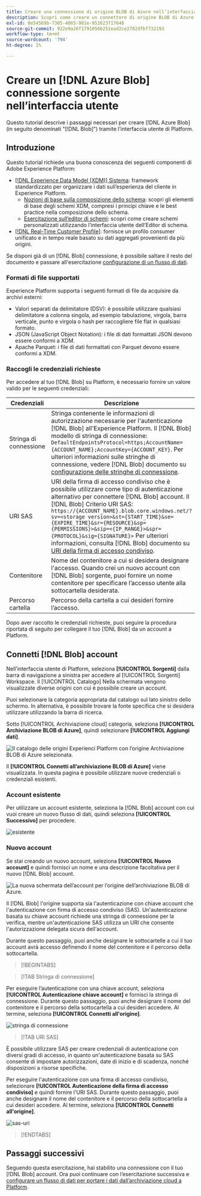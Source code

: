 ```yaml
---
title: Creare una connessione di origine BLOB di Azure nell’interfaccia utente
description: Scopri come creare un connettore di origine BLOB di Azure utilizzando l’interfaccia utente di Platform.
exl-id: 0e54569b-7305-4065-981e-951623717648
source-git-commit: 922e9a26f1791056b251ead2ce2702dfbf732193
workflow-type: tm+mt
source-wordcount: '794'
ht-degree: 1%

---
```


# Creare un [!DNL Azure Blob] connessione sorgente nell’interfaccia utente

Questo tutorial descrive i passaggi necessari per creare [!DNL Azure Blob] (in seguito denominati &quot;[!DNL Blob]&quot;) tramite l’interfaccia utente di Platform.

## Introduzione

Questo tutorial richiede una buona conoscenza dei seguenti componenti di Adobe Experience Platform:

* [[!DNL Experience Data Model (XDM)] Sistema](../../../../../xdm/home.md): framework standardizzato per organizzare i dati sull’esperienza del cliente in Experience Platform.
   * [Nozioni di base sulla composizione dello schema](../../../../../xdm/schema/composition.md): scopri gli elementi di base degli schemi XDM, compresi i principi chiave e le best practice nella composizione dello schema.
   * [Esercitazione sull’editor di schemi](../../../../../xdm/tutorials/create-schema-ui.md): scopri come creare schemi personalizzati utilizzando l’interfaccia utente dell’Editor di schema.
* [[!DNL Real-Time Customer Profile]](../../../../../profile/home.md): fornisce un profilo consumer unificato e in tempo reale basato su dati aggregati provenienti da più origini.

Se disponi già di un [!DNL Blob] connessione, è possibile saltare il resto del documento e passare all&#39;esercitazione [configurazione di un flusso di dati](../../dataflow/batch/cloud-storage.md).

### Formati di file supportati

Experience Platform supporta i seguenti formati di file da acquisire da archivi esterni:

* Valori separati da delimitatore (DSV): è possibile utilizzare qualsiasi delimitatore a colonna singola, ad esempio tabulazione, virgola, barra verticale, punto e virgola o hash per raccogliere file flat in qualsiasi formato.
* JSON (JavaScript Object Notation): i file di dati formattati JSON devono essere conformi a XDM.
* Apache Parquet: i file di dati formattati con Parquet devono essere conformi a XDM.

### Raccogli le credenziali richieste

Per accedere al tuo [!DNL Blob] su Platform, è necessario fornire un valore valido per le seguenti credenziali:

| Credenziali | Descrizione |
| ---------- | ----------- |
| Stringa di connessione | Stringa contenente le informazioni di autorizzazione necessarie per l&#39;autenticazione [!DNL Blob] all&#39;Experience Platform. Il [!DNL Blob] modello di stringa di connessione: `DefaultEndpointsProtocol=https;AccountName={ACCOUNT_NAME};AccountKey={ACCOUNT_KEY}`. Per ulteriori informazioni sulle stringhe di connessione, vedere [!DNL Blob] documento su [configurazione delle stringhe di connessione](https://docs.microsoft.com/en-us/azure/storage/common/storage-configure-connection-string). |
| URI SAS | URI della firma di accesso condiviso che è possibile utilizzare come tipo di autenticazione alternativo per connettere [!DNL Blob] account. Il [!DNL Blob] Criterio URI SAS: `https://{ACCOUNT_NAME}.blob.core.windows.net/?sv=<storage version>&st={START_TIME}&se={EXPIRE_TIME}&sr={RESOURCE}&sp={PERMISSIONS}>&sip=<{IP_RANGE}>&spr={PROTOCOL}&sig={SIGNATURE}>` Per ulteriori informazioni, consulta [!DNL Blob] documento su [URI della firma di accesso condiviso](https://docs.microsoft.com/en-us/azure/data-factory/connector-azure-blob-storage#shared-access-signature-authentication). |
| Contenitore | Nome del contenitore a cui si desidera designare l&#39;accesso. Quando crei un nuovo account con [!DNL Blob] sorgente, puoi fornire un nome contenitore per specificare l’accesso utente alla sottocartella desiderata. |
| Percorso cartella | Percorso della cartella a cui desideri fornire l’accesso. |

Dopo aver raccolto le credenziali richieste, puoi seguire la procedura riportata di seguito per collegare il tuo [!DNL Blob] da un account a Platform.

## Connetti [!DNL Blob] account

Nell’interfaccia utente di Platform, seleziona **[!UICONTROL Sorgenti]** dalla barra di navigazione a sinistra per accedere al [!UICONTROL Sorgenti] Workspace. Il [!UICONTROL Catalogo] Nella schermata vengono visualizzate diverse origini con cui è possibile creare un account.

Puoi selezionare la categoria appropriata dal catalogo sul lato sinistro dello schermo. In alternativa, è possibile trovare la fonte specifica che si desidera utilizzare utilizzando la barra di ricerca.

Sotto [!UICONTROL Archiviazione cloud] categoria, seleziona **[!UICONTROL Archiviazione BLOB di Azure]**, quindi selezionare **[!UICONTROL Aggiungi dati]**.

![Il catalogo delle origini Experienci Platform con l’origine Archiviazione BLOB di Azure selezionata.](../../../../images/tutorials/create/blob/catalog.png)

Il **[!UICONTROL Connetti all’archiviazione BLOB di Azure]** viene visualizzata. In questa pagina è possibile utilizzare nuove credenziali o credenziali esistenti.

### Account esistente

Per utilizzare un account esistente, seleziona la [!DNL Blob] account con cui vuoi creare un nuovo flusso di dati, quindi seleziona **[!UICONTROL Successivo]** per procedere.

![esistente](../../../../images/tutorials/create/blob/existing.png)

### Nuovo account

Se stai creando un nuovo account, seleziona **[!UICONTROL Nuovo account]** e quindi fornisci un nome e una descrizione facoltativa per il nuovo [!DNL Blob] account.

![La nuova schermata dell’account per l’origine dell’archiviazione BLOB di Azure.](../../../../images/tutorials/create/blob/new.png)

Il [!DNL Blob] l&#39;origine supporta sia l&#39;autenticazione con chiave account che l&#39;autenticazione con firma di accesso condiviso (SAS). Un&#39;autenticazione basata su chiave account richiede una stringa di connessione per la verifica, mentre un&#39;autenticazione SAS utilizza un URI che consente l&#39;autorizzazione delegata sicura dell&#39;account.

Durante questo passaggio, puoi anche designare le sottocartelle a cui il tuo account avrà accesso definendo il nome del contenitore e il percorso della sottocartella.

>[!BEGINTABS]

>[!TAB Stringa di connessione]

Per eseguire l’autenticazione con una chiave account, seleziona **[!UICONTROL Autenticazione chiave account]** e fornisci la stringa di connessione. Durante questo passaggio, puoi anche designare il nome del contenitore e il percorso della sottocartella a cui desideri accedere. Al termine, seleziona **[!UICONTROL Connetti all&#39;origine]**.

![stringa di connessione](../../../../images/tutorials/create/blob/connectionstring.png)

>[!TAB URI SAS]

È possibile utilizzare SAS per creare credenziali di autenticazione con diversi gradi di accesso, in quanto un&#39;autenticazione basata su SAS consente di impostare autorizzazioni, date di inizio e di scadenza, nonché disposizioni a risorse specifiche.

Per eseguire l&#39;autenticazione con una firma di accesso condiviso, selezionare **[!UICONTROL Autenticazione della firma di accesso condiviso]** e quindi fornire l&#39;URI SAS. Durante questo passaggio, puoi anche designare il nome del contenitore e il percorso della sottocartella a cui desideri accedere. Al termine, seleziona **[!UICONTROL Connetti all&#39;origine]**.

![sas-uri](../../../../images/tutorials/create/blob/sas-uri.png)

>[!ENDTABS]

## Passaggi successivi

Seguendo questa esercitazione, hai stabilito una connessione con il tuo [!DNL Blob] account. Ora puoi continuare con l’esercitazione successiva e [configurare un flusso di dati per portare i dati dall’archiviazione cloud a Platform](../../dataflow/batch/cloud-storage.md).
